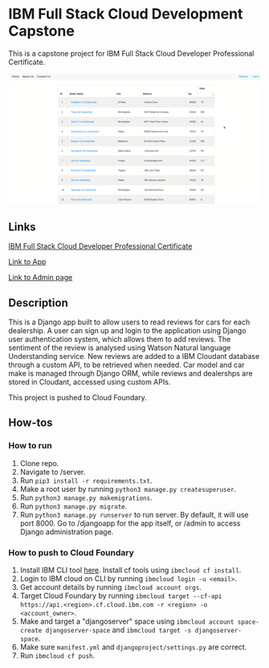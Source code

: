 # IBM Full Stack Cloud Development Capstone

This is a capstone project for IBM Full Stack Cloud Developer Professional Certificate.

![screenshot](https://github.com/wxo15/IBM-Full-Stack-Development-Capstone/blob/master/how-it-works.gif)

## Links
[IBM Full Stack Cloud Developer Professional Certificate](https://www.coursera.org/professional-certificates/ibm-full-stack-cloud-developer)

[Link to App](http://dealerreiew-707.us-south.cf.appdomain.cloud/djangoapp)

[Link to Admin page](http://dealerreiew-707.us-south.cf.appdomain.cloud/admin)

## Description
This is a Django app built to allow users to read reviews for cars for each dealership. A user can sign up and login to the application using Django user authentication system, which allows them to add reviews. The sentiment of the review is analysed using Watson Natural language Understanding service. New reviews are added to a IBM Cloudant database through a custom API, to be retrieved when needed. Car model and car make is managed through Django ORM, while reviews and dealershps are stored in Cloudant, accessed using custom APIs.

This project is pushed to Cloud Foundary.

## How-tos
### How to run
1. Clone repo.
2. Navigate to /server.
3. Run `pip3 install -r requirements.txt`.
4. Make a root user by running `python3 manage.py createsuperuser`.
5. Run `python3 manage.py makemigrations`.
6. Run `python3 manage.py migrate`.
7. Run `python3 manage.py runserver` to run server. By default, it will use port 8000. Go to /djangoapp for the app itself, or /admin to access Django administration page.

### How to push to Cloud Foundary
1. Install IBM CLI tool [here](https://cloud.ibm.com/docs/cli?topic=cli-getting-started). Install cf tools using `ibmcloud cf install`.
2. Login to IBM cloud on CLI by running `ibmcloud login -u <email>`.
3. Get account details by running `ibmcloud account orgs`.
4. Target Cloud Foundary by running `ibmcloud target --cf-api https://api.<region>.cf.cloud.ibm.com -r <region> -o <account_owner>`.
5. Make and target a "djangoserver" space using `ibmcloud account space-create djangoserver-space` and `ibmcloud target -s djangoserver-space`.
6. Make sure `manifest.yml` and `djangoproject/settings.py` are correct.
7. Run `ibmcloud cf push`.


